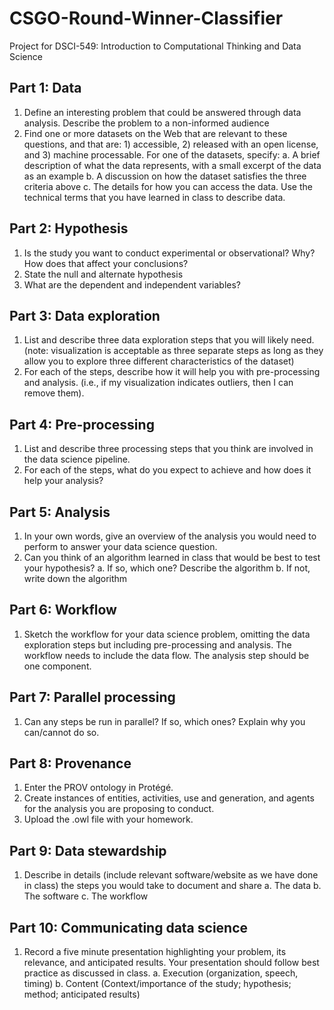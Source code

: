 # CSGO-Round-Winner-Classifier
Project for DSCI-549: Introduction to Computational Thinking and Data Science

## Part 1: Data 
1.	Define an interesting problem that could be answered through data analysis. Describe the problem to a non-informed audience 
2.	Find one or more datasets on the Web that are relevant to these questions, and that are: 1) accessible, 2) released with an open license, and 3) machine processable. For one of the datasets, specify:
a.	A brief description of what the data represents, with a small excerpt of the data as an example 
b.	A discussion on how the dataset satisfies the three criteria above 
c.	The details for how you can access the data. Use the technical terms that you have learned in class to describe data.

## Part 2: Hypothesis
1.	Is the study you want to conduct experimental or observational? Why? How does that affect your conclusions? 
2.	State the null and alternate hypothesis 
3.	What are the dependent and independent variables? 

## Part 3: Data exploration 
1.	List and describe three data exploration steps that you will likely need. (note: visualization is acceptable as three separate steps as long as they allow you to explore three different characteristics of the dataset)
2.	For each of the steps, describe how it will help you with pre-processing and analysis. (i.e., if my visualization indicates outliers, then I can remove them).  

## Part 4: Pre-processing 
1.	List and describe three processing steps that you think are involved in the data science pipeline. 
2.	For each of the steps, what do you expect to achieve and how does it help your analysis?

## Part 5: Analysis 
1.	In your own words, give an overview of the analysis you would need to perform to answer your data science question. 
2.	Can you think of an algorithm learned in class that would be best to test your hypothesis? 
a.	If so, which one? Describe the algorithm
b.	If not, write down the algorithm

## Part 6: Workflow 
1.	Sketch the workflow for your data science problem, omitting the data exploration steps but including pre-processing and analysis. The workflow needs to include the data flow. The analysis step should be one component. 

## Part 7: Parallel processing  
1.	Can any steps be run in parallel? If so, which ones? Explain why you can/cannot do so. 

## Part 8: Provenance 
1.	Enter the PROV ontology in Protégé. 
2.	Create instances of entities, activities, use and generation, and agents for the analysis you are proposing to conduct. 
3.	Upload the .owl file with your homework. 

## Part 9: Data stewardship 
1.	Describe in details (include relevant software/website as we have done in class) the steps you would take to document and share
a.	The data 
b.	The software
c.	The workflow

## Part 10: Communicating data science
1.	Record a five minute presentation highlighting your problem, its relevance, and anticipated results. Your presentation should follow best practice as discussed in class. 
a.	Execution (organization, speech, timing) 
b.	Content (Context/importance of the study; hypothesis; method; anticipated results)

